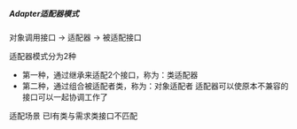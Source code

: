 ##### Adapter适配器模式
对象调用接口 -> 适配器 -> 被适配接口

适配器模式分为2种
- 第一种，通过继承来适配2个接口，称为：类适配器
- 第二种，通过组合被适配者类，称为：对象适配者
适配器可以使原本不兼容的接口可以一起协调工作了

适配场景
已l有类与需求类接口不匹配
